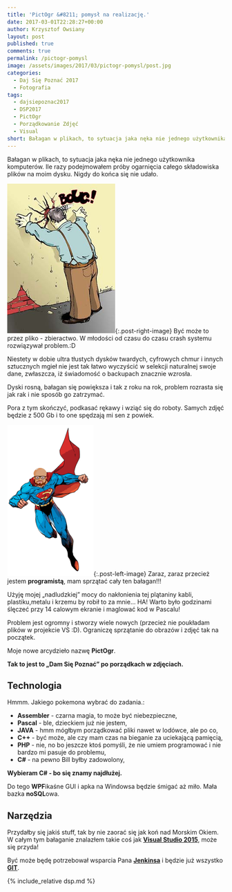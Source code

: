 ```yaml
---
title: 'PictOgr &#8211; pomysł na realizację.'
date: 2017-03-01T22:28:27+00:00
author: Krzysztof Owsiany
layout: post
published: true
comments: true
permalink: /pictogr-pomysl
image: /assets/images/2017/03/pictogr-pomysl/post.jpg
categories:
  - Daj Się Poznać 2017
  - Fotografia
tags:
  - dajsiepoznac2017
  - DSP2017
  - PictOgr
  - Porządkowanie Zdjęć
  - Visual
short: Bałagan w plikach, to sytuacja jaka nęka nie jednego użytkownika komputerów. Ile razy podejmowałem próby ogarnięcia całego składowiska plików na moim dysku. Nigdy do końca się nie udało.
---
```

Bałagan w plikach, to sytuacja jaka nęka nie jednego użytkownika komputerów. Ile razy podejmowałem próby ogarnięcia całego składowiska plików na moim dysku. Nigdy do końca się nie udało.

![Good Developer][image1]{:.post-right-image}
Być może to przez pliko - zbieractwo. W młodości od czasu do czasu crash systemu rozwiązywał problem.:D

Niestety w dobie ultra tłustych dysków twardych, cyfrowych chmur i innych sztucznych mgieł nie jest tak łatwo wyczyścić w selekcji naturalnej swoje dane, zwłaszcza, iż świadomość o backupach znacznie wzrosła.
    
Dyski rosną, bałagan się powiększa i tak z roku na rok, problem rozrasta się jak rak i nie sposób go zatrzymać.

Pora z tym skończyć, podkasać rękawy i wziąć się do roboty. Samych zdjęć będzie z 500 Gb i to one spędzają mi sen z powiek.

![Good Developer][image2]{:.post-left-image}
Zaraz, zaraz przecież jestem **programistą**, mam sprzątać cały ten bałagan!!!
    
Użyję mojej &#8222;nadludzkiej&#8221; mocy do nakłonienia tej plątaniny kabli, plastiku,metalu i krzemu by robił to za mnie... HA! Warto było godzinami ślęczeć przy 14 calowym ekranie i maglować kod w Pascalu!
    
Problem jest ogromny i stworzy wiele nowych (przecież nie poukładam plików w projekcie VS :D).
Ograniczę sprzątanie do obrazów i zdjęć tak na początek.
    
 Moje nowe arcydzieło nazwę **PictOgr**.
    
**Tak to jest to &#8222;Dam Się Poznać&#8221; po porządkach w zdjęciach.**
    
## Technologia
    
Hmmm. Jakiego pokemona wybrać do zadania.:

* **Assembler** - czarna magia, to może być niebezpieczne,
* **Pascal** - ble, dzieckiem już nie jestem,
* **JAVA** - hmm mógłbym porządkować pliki nawet w lodówce, ale po co,
* **C++** - być może, ale czy mam czas na bieganie za uciekającą pamięcią,
* **PHP** - nie, no bo jeszcze ktoś pomyśli, że nie umiem programować i nie bardzo mi pasuje do problemu,
* **C#** - na pewno Bill byłby zadowolony,

**Wybieram C# - bo się znamy najdłużej.**

Do tego **WPF**ikaśne GUI i apka na Windowsa będzie śmigać aż miło. Mała bazka **noSQL**owa.
    
## Narzędzia
Przydałby się jakiś stuff, tak by nie zaorać się jak koń nad Morskim Okiem.
W całym tym bałaganie znalazłem takie coś jak **[Visual Studio 2015][vs]**, może się przyda!
    
Być może będę potrzebował wsparcia Pana **[Jenkinsa][jenkins]** i będzie już wszystko **[GIT][git]**.
    
{% include_relative dsp.md %}

[vs]: https://www.visualstudio.com/
[jenkins]: https://jenkins.io/
[git]: https://git-scm.com/

[image1]: /assets/images/2017/03/pictogr-pomysl/image1.jpg

[image2]: /assets/images/2017/03/pictogr-pomysl/image2.png